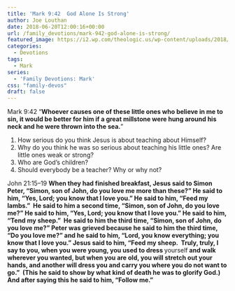 ```yaml
---
title: 'Mark 9:42  God Alone Is Strong'
author: Joe Louthan
date: 2018-06-20T12:00:16+00:00
url: /family_devotions/mark-942-god-alone-is-strong/
featured_image: https://i2.wp.com/theologic.us/wp-content/uploads/2018/06/Arnold_Schwarzenegger_Klassisch_Posing.jpg?resize=825%2C510
categories:
  - Devotions
tags:
  - Mark
series:
  - 'Family Devotions: Mark'
css: "family-devos"
draft: false
---
```

<p class="p1">
  <span class="s1">Mark 9:42 “<strong>Whoever causes one of these little ones who believe in me to sin, it would be better for him if a great millstone were hung around his neck and he were thrown into the sea.</strong>&#8221; </span>
</p>

<ol class="ol1">
  <li class="li1">
    <span class="s1">How serious do you think Jesus is about teaching about Himself?<br /> </span>
  </li>
  <li class="li1">
    <span class="s1">Why do you think he was so serious about teaching his little ones? Are little ones weak or strong?<br /> </span>
  </li>
  <li class="li1">
    <span class="s1">Who are God’s children?<br /> </span>
  </li>
  <li class="li1">
    <span class="s1">Should everybody be a teacher? Why or why not?<br /> </span>
  </li>
</ol>

<p class="p1">
  <span class="s1">John 21:15–19 <strong>When they had finished breakfast, Jesus said to Simon Peter, “Simon, son of John, do you love me more than these?” He said to him, “Yes, Lord; you know that I love you.” He said to him, “Feed my lambs.”  He said to him a second time, “Simon, son of John, do you love me?” He said to him, “Yes, Lord; you know that I love you.” He said to him, “Tend my sheep.”  He said to him the third time, “Simon, son of John, do you love me?” Peter was grieved because he said to him the third time, “Do you love me?” and he said to him, “Lord, you know everything; you know that I love you.” Jesus said to him, “Feed my sheep.  Truly, truly, I say to you, when you were young, you used to dress </strong>yourself<strong> and walk wherever you wanted, but when you are old, you will stretch out your hands, and another will dress you and carry you where you do not want to go.”  (This he said to show by what kind of death he was to glorify God.) And after saying this he said to him, “Follow me.” </strong></span>
</p>